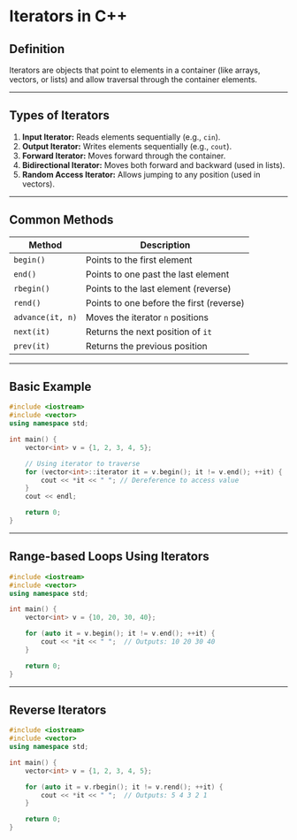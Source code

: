 # **Iterators in C++**

## **Definition**
Iterators are objects that point to elements in a container (like arrays, vectors, or lists) and allow traversal through the container elements.

---

## **Types of Iterators**
1. **Input Iterator:** Reads elements sequentially (e.g., `cin`).
2. **Output Iterator:** Writes elements sequentially (e.g., `cout`).
3. **Forward Iterator:** Moves forward through the container.
4. **Bidirectional Iterator:** Moves both forward and backward (used in lists).
5. **Random Access Iterator:** Allows jumping to any position (used in vectors).

---

## **Common Methods**
| Method         | Description                        |
|----------------|------------------------------------|
| `begin()`      | Points to the first element       |
| `end()`        | Points to one past the last element |
| `rbegin()`     | Points to the last element (reverse) |
| `rend()`       | Points to one before the first (reverse) |
| `advance(it, n)` | Moves the iterator `n` positions  |
| `next(it)`     | Returns the next position of `it`  |
| `prev(it)`     | Returns the previous position      |

---

## **Basic Example**
```cpp
#include <iostream>
#include <vector>
using namespace std;

int main() {
    vector<int> v = {1, 2, 3, 4, 5};

    // Using iterator to traverse
    for (vector<int>::iterator it = v.begin(); it != v.end(); ++it) {
        cout << *it << " "; // Dereference to access value
    }
    cout << endl;

    return 0;
}
```

---

## **Range-based Loops Using Iterators**
```cpp
#include <iostream>
#include <vector>
using namespace std;

int main() {
    vector<int> v = {10, 20, 30, 40};

    for (auto it = v.begin(); it != v.end(); ++it) {
        cout << *it << " ";  // Outputs: 10 20 30 40
    }

    return 0;
}
```

---

## **Reverse Iterators**
```cpp
#include <iostream>
#include <vector>
using namespace std;

int main() {
    vector<int> v = {1, 2, 3, 4, 5};

    for (auto it = v.rbegin(); it != v.rend(); ++it) {
        cout << *it << " ";  // Outputs: 5 4 3 2 1
    }

    return 0;
}
```

